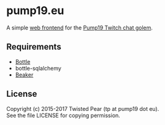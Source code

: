 # pump19.eu
A simple [web frontend](http://pump19.eu) for the
[Pump19 Twitch chat golem](https://github.com/pyrige/pump19).

## Requirements
- [Bottle](http://bottlepy.org/)
- bottle-sqlalchemy
- [Beaker](https://github.com/bbangert/beaker)

## License ##
Copyright (c) 2015-2017 Twisted Pear (tp at pump19 dot eu).  
See the file LICENSE for copying permission.
